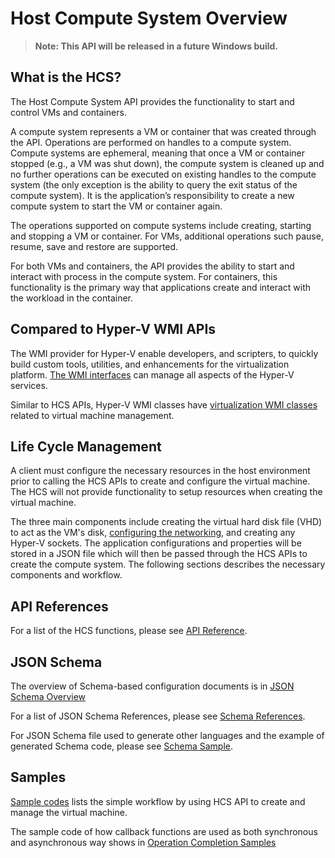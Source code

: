 # Host Compute System Overview

>**Note: This API will be released in a future Windows build.**

## What is the HCS?
The Host Compute System API provides the functionality to start and control VMs and containers. 

A compute system represents a VM or container that was created through the API. Operations are performed on handles to a compute system. 
Compute systems are ephemeral, meaning that once a VM or container stopped (e.g., a VM was shut down), the compute system is cleaned up and no further operations can be executed on existing handles to the compute system (the only exception is the ability to query the exit status of the compute system). It is the application’s responsibility to create a new compute system to start the VM or container again. 

The operations supported on compute systems include creating, starting and stopping a VM or container. For VMs, additional operations such pause, resume, save and restore are supported. 

For both VMs and containers, the API provides the ability to start and interact with process in the compute system. For containers, this functionality is the primary way that applications create and interact with the workload in the container. 

## Compared to Hyper-V WMI APIs

The WMI provider for Hyper-V enable developers, and scripters, to quickly build custom tools, utilities, and enhancements for the virtualization platform. [The WMI interfaces](https://docs.microsoft.com/en-us/windows/win32/hyperv_v2/windows-virtualization-portal) can manage all aspects of the Hyper-V services. 

Similar to HCS APIs, Hyper-V WMI classes have [virtualization WMI classes](https://docs.microsoft.com/en-us/windows/win32/hyperv_v2/virtual-system-management-classes) related to virtual machine management.

## Life Cycle Management
A client must configure the necessary resources in the host environment prior to calling the HCS APIs to create and configure the virtual machine. The HCS will not provide functionality to setup resources when creating the virtual machine.  

The three main components include creating the virtual hard disk file (VHD) to act as the VM's disk, [configuring the networking](https://docs.microsoft.com/en-us/windows-server/networking/technologies/hcn/hcn-top), and creating any Hyper-V sockets.  The application configurations and properties will be stored in a JSON file which will then be passed through the HCS APIs to create the compute system. The following sections describes the necessary components and workflow. 

## API References

For a list of the HCS functions, please see [API Reference](./Reference/APIOverview.md).

## JSON Schema

The overview of Schema-based configuration documents is in [JSON Schema Overview](./SchemaOverview.md)

For a list of JSON Schema References, please see [Schema References](./SchemaReference.md).

For JSON Schema file used to generate other languages and the example of generated Schema code, please see [Schema Sample](./SchemaSample.md). 

## Samples

[Sample codes](./Reference/Tutorial.md) lists the simple workflow by using HCS API to create and manage the virtual machine.

The sample code of how callback functions are used as both synchronous and asynchronous way shows in [Operation Completion Samples](./Reference/OperationCompletionSample.md)

